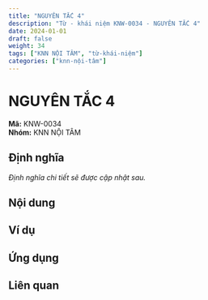 ```yaml
---
title: "NGUYÊN TẮC 4"
description: "Từ - khái niệm KNW-0034 - NGUYÊN TẮC 4"
date: 2024-01-01
draft: false
weight: 34
tags: ["KNN NỘI TÂM", "từ-khái-niệm"]
categories: ["knn-nội-tâm"]
---
```


# NGUYÊN TẮC 4

**Mã:** KNW-0034  
**Nhóm:** KNN NỘI TÂM

## Định nghĩa

*Định nghĩa chi tiết sẽ được cập nhật sau.*

## Nội dung

<!-- Nội dung chi tiết sẽ được điền vào đây -->

## Ví dụ

<!-- Ví dụ minh họa -->

## Ứng dụng

<!-- Cách ứng dụng từ/khái niệm này trong thực tế -->

## Liên quan

<!-- Các từ/khái niệm liên quan khác -->
